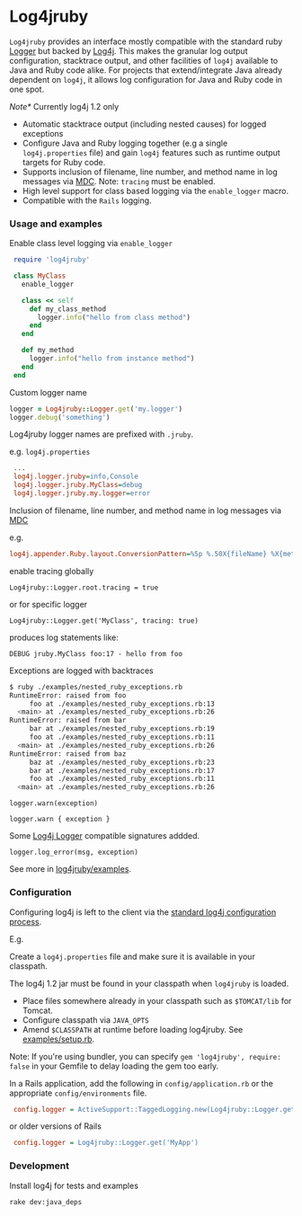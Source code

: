 # Log4jruby

`Log4jruby` provides an interface mostly compatible with the standard ruby [Logger](http://ruby-doc.org/core/classes/Logger.html) but backed by  [Log4j](http://logging.apache.org/log4j/1.2/apidocs/index.html). This makes the granular log output configuration, stacktrace output, and other facilities of `log4j` available to Java and Ruby code alike. For projects that extend/integrate Java already dependent on `log4j`, it allows log configuration for Java and Ruby code in one spot.

_Note*_ Currently log4j 1.2 only

* Automatic stacktrace output (including nested causes) for logged exceptions
* Configure Java and Ruby logging together (e.g a single `log4j.properties` file) and gain `log4j` features such as runtime output targets for Ruby code.
* Supports inclusion of filename, line number, and method name in log messages via [MDC](http://logging.apache.org/log4j/1.2/apidocs/org/apache/log4j/MDC.html). Note: `tracing` must be enabled.
* High level support for class based logging via the `enable_logger` macro. 
* Compatible with the `Rails` logging.


### Usage and examples

Enable class level logging via `enable_logger`

```ruby
 require 'log4jruby'

 class MyClass
   enable_logger

   class << self
     def my_class_method
       logger.info("hello from class method")
     end
   end

   def my_method
     logger.info("hello from instance method")
   end
 end
```

Custom logger name

```ruby
logger = Log4jruby::Logger.get('my.logger')
logger.debug('something')
```

Log4jruby logger names are prefixed with `.jruby`.

e.g. `log4j.properties`

```ini
 ...
 log4j.logger.jruby=info,Console
 log4j.logger.jruby.MyClass=debug
 log4j.logger.jruby.my.logger=error
```

Inclusion of filename, line number, and method name in log messages via [MDC](http://logging.apache.org/log4j/1.2/apidocs/org/apache/log4j/MDC.html)

e.g.

```ini
log4j.appender.Ruby.layout.ConversionPattern=%5p %.50X{fileName} %X{methodName}:%X{lineNumber} - %m%n
```

enable tracing globally

```
Log4jruby::Logger.root.tracing = true
```

or for specific logger

```
Log4jruby::Logger.get('MyClass', tracing: true)
```

produces log statements like: 

```
DEBUG jruby.MyClass foo:17 - hello from foo
```

Exceptions are logged with backtraces

```bash
$ ruby ./examples/nested_ruby_exceptions.rb 
RuntimeError: raised from foo
     foo at ./examples/nested_ruby_exceptions.rb:13
  <main> at ./examples/nested_ruby_exceptions.rb:26
RuntimeError: raised from bar
     bar at ./examples/nested_ruby_exceptions.rb:19
     foo at ./examples/nested_ruby_exceptions.rb:11
  <main> at ./examples/nested_ruby_exceptions.rb:26
RuntimeError: raised from baz
     baz at ./examples/nested_ruby_exceptions.rb:23
     bar at ./examples/nested_ruby_exceptions.rb:17
     foo at ./examples/nested_ruby_exceptions.rb:11
  <main> at ./examples/nested_ruby_exceptions.rb:26
```


```
logger.warn(exception)
```

```
logger.warn { exception }
```

Some [Log4j Logger](https://logging.apache.org/log4j/1.2/apidocs/org/apache/log4j/Logger.html) compatible signatures addded.

```
logger.log_error(msg, exception)
```

See more in [log4jruby/examples](examples).


### Configuration

Configuring log4j is left to the client via the [standard log4j configuration process](https://logging.apache.org/log4j/1.2/manual.html). 

E.g.

Create a `log4j.properties` file and make sure it is available in your classpath. 

The log4j 1.2 jar must be found in your classpath when `log4jruby` is loaded. 

* Place files somewhere already in your classpath such as `$TOMCAT/lib` for Tomcat. 
* Configure classpath via `JAVA_OPTS`
* Amend `$CLASSPATH` at runtime before loading log4jruby. See [examples/setup.rb](examples/setup.rb). 
  
Note: If you're using bundler, you can specify `gem 'log4jruby', require: false` in your Gemfile to delay loading the gem too early.

In a Rails application, add the following in `config/application.rb` or the appropriate `config/environments` file.
```ini
 config.logger = ActiveSupport::TaggedLogging.new(Log4jruby::Logger.get('MyApp'))
```
or older versions of Rails
```ini
 config.logger = Log4jruby::Logger.get('MyApp')
```

### Development

Install log4j for tests and examples

`rake dev:java_deps`